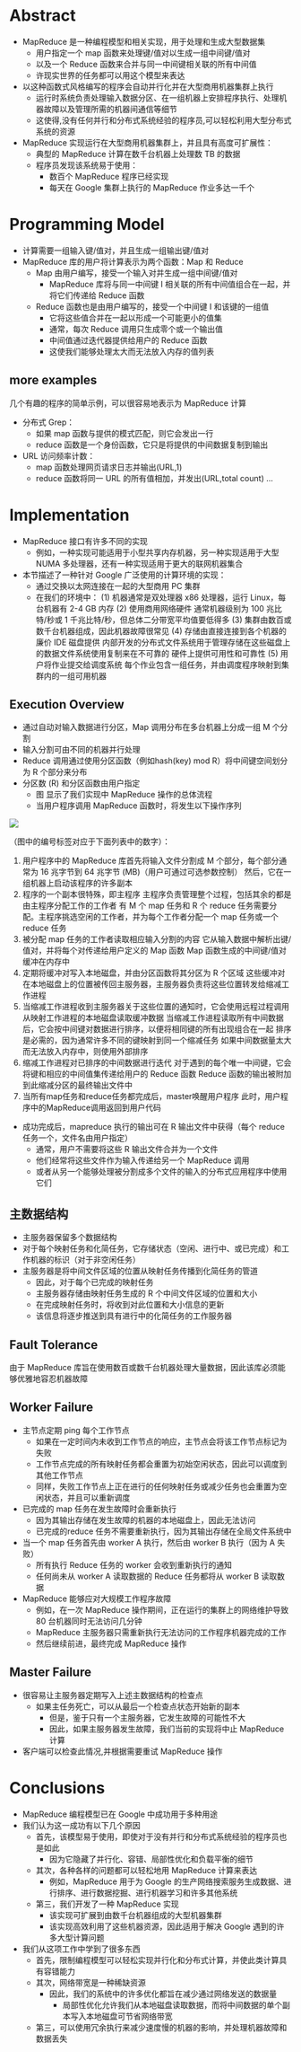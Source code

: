 # Abstract
+ MapReduce 是一种编程模型和相关实现，用于处理和生成大型数据集
  + 用户指定一个 map 函数来处理键/值对以生成一组中间键/值对
  + 以及一个 Reduce 函数来合并与同一中间键相关联的所有中间值
  + 许现实世界的任务都可以用这个模型来表达
+ 以这种函数式风格编写的程序会自动并行化并在大型商用机器集群上执行
  + 运行时系统负责处理输入数据分区、在一组机器上安排程序执行、处理机器故障以及管理所需的机器间通信等细节
  + 这使得,没有任何并行和分布式系统经验的程序员,可以轻松利用大型分布式系统的资源
+ MapReduce 实现运行在大型商用机器集群上，并且具有高度可扩展性：
  + 典型的 MapReduce 计算在数千台机器上处理数 TB 的数据
  + 程序员发现该系统易于使用：
    + 数百个 MapReduce 程序已经实现
    + 每天在 Google 集群上执行的 MapReduce 作业多达一千个
#   Programming Model
+ 计算需要一组输入键/值对，并且生成一组输出键/值对
+ MapReduce 库的用户将计算表示为两个函数：Map 和 Reduce
  + Map 由用户编写，接受一个输入对并生成一组中间键/值对
    + MapReduce 库将与同一中间键 I 相关联的所有中间值组合在一起，并将它们传递给 Reduce 函数
  + Reduce 函数也是由用户编写的，接受一个中间键 I 和该键的一组值
    + 它将这些值合并在一起以形成一个可能更小的值集
    + 通常，每次 Reduce 调用只生成零个或一个输出值
    + 中间值通过迭代器提供给用户的 Reduce 函数
    + 这使我们能够处理太大而无法放入内存的值列表
## more examples
几个有趣的程序的简单示例，可以很容易地表示为 MapReduce 计算 
+ 分布式 Grep：
  + 如果 map 函数与提供的模式匹配，则它会发出一行
  + reduce 函数是一个身份函数，它只是将提供的中间数据复制到输出
+ URL 访问频率计数：
  + map 函数处理网页请求日志并输出(URL,1)
  + reduce 函数将同一 URL 的所有值相加，并发出(URL,total count)
...

# Implementation
+ MapReduce 接口有许多不同的实现
  + 例如，一种实现可能适用于小型共享内存机器，另一种实现适用于大型 NUMA 多处理器，还有一种实现适用于更大的联网机器集合
+ 本节描述了一种针对 Google 广泛使用的计算环境的实现：
  + 通过交换以太网连接在一起的大型商用 PC 集群
  + 在我们的环境中：
        (1) 机器通常是双处理器 x86 处理器，运行 Linux，每台机器有 2-4 GB 内存
        (2) 使用商用网络硬件
            通常机器级别为 100 兆比特/秒或 1 千兆比特/秒，但总体二分带宽平均值要低得多
        (3) 集群由数百或数千台机器组成，因此机器故障很常见
        (4) 存储由直接连接到各个机器的廉价 IDE 磁盘提供
            内部开发的分布式文件系统用于管理存储在这些磁盘上的数据文件系统使用复制来在不可靠的
            硬件上提供可用性和可靠性
        (5) 用户将作业提交给调度系统
            每个作业包含一组任务，并由调度程序映射到集群内的一组可用机器
## Execution Overview
+ 通过自动对输入数据进行分区，Map 调用分布在多台机器上分成一组 M 个分割
+ 输入分割可由不同的机器并行处理
+ Reduce 调用通过使用分区函数（例如hash(key) mod R）将中间键空间划分为 R 个部分来分布
+ 分区数 (R) 和分区函数由用户指定
  + 图 显示了我们实现中 MapReduce 操作的总体流程
  + 当用户程序调用 MapReduce 函数时，将发生以下操作序列
<img src=".\picture\image.png">

（图中的编号标签对应于下面列表中的数字）：
1. 用户程序中的 MapReduce 库首先将输入文件分割成 M 个部分，每个部分通常为 16 兆字节到 64 兆字节 (MB)（用户可通过可选参数控制）
    然后，它在一组机器上启动该程序的许多副本 
2. 程序的一个副本很特殊，即主程序
    主程序负责管理整个过程，包括其余的都是由主程序分配工作的工作者
    有 M 个 map 任务和 R 个 reduce
    任务需要分配。主程序挑选空闲的工作者，并为每个工作者分配一个 map 任务或一个 reduce 任务 
3. 被分配 map 任务的工作者读取相应输入分割的内容
    它从输入数据中解析出键/值对，并将每个对传递给用户定义的 Map 函数
    Map 函数生成的中间键/值对缓冲在内存中 
4. 定期将缓冲对写入本地磁盘，并由分区函数将其分区为 R 个区域
    这些缓冲对在本地磁盘上的位置被传回主服务器，主服务器负责将这些位置转发给缩减工作进程 
5. 当缩减工作进程收到主服务器关于这些位置的通知时，它会使用远程过程调用从映射工作进程的本地磁盘读取缓冲数据
    当缩减工作进程读取所有中间数据后，它会按中间键对数据进行排序，以便将相同键的所有出现组合在一起
    排序是必需的，因为通常许多不同的键映射到同一个缩减任务
    如果中间数据量太大而无法放入内存中，则使用外部排序 
6. 缩减工作进程对已排序的中间数据进行迭代
    对于遇到的每个唯一中间键，它会将键和相应的中间值集传递给用户的 Reduce 函数
    Reduce 函数的输出被附加到此缩减分区的最终输出文件中
7. 当所有map任务和reduce任务都完成后，master唤醒用户程序
    此时，用户程序中的MapReduce调用返回到用户代码
+ 成功完成后，mapreduce 执行的输出可在 R 输出文件中获得（每个 reduce 任务一个，文件名由用户指定）
  + 通常，用户不需要将这些 R 输出文件合并为一个文件
  + 他们经常将这些文件作为输入传递给另一个 MapReduce 调用
  + 或者从另一个能够处理被分割成多个文件的输入的分布式应用程序中使用它们
## 主数据结构
+ 主服务器保留多个数据结构
+ 对于每个映射任务和化简任务，它存储状态（空闲、进行中、或已完成）和工作机器的标识（对于非空闲任务）
+ 主服务器是将中间文件区域的位置从映射任务传播到化简任务的管道
  + 因此，对于每个已完成的映射任务
  + 主服务器存储由映射任务生成的 R 个中间文件区域的位置和大小
  + 在完成映射任务时，将收到对此位置和大小信息的更新
  + 该信息将逐步推送到具有进行中的化简任务的工作服务器
## Fault Tolerance
由于 MapReduce 库旨在使用数百或数千台机器处理大量数据，因此该库必须能够优雅地容忍机器故障
## Worker Failure
+ 主节点定期 ping 每个工作节点
  + 如果在一定时间内未收到工作节点的响应，主节点会将该工作节点标记为失败
  + 工作节点完成的所有映射任务都会重置为初始空闲状态，因此可以调度到其他工作节点
  + 同样，失败工作节点上正在进行的任何映射任务或减少任务也会重置为空闲状态，并且可以重新调度
+ 已完成的 map 任务在发生故障时会重新执行
  + 因为其输出存储在发生故障的机器的本地磁盘上，因此无法访问
  + 已完成的reduce 任务不需要重新执行，因为其输出存储在全局文件系统中
+ 当一个 map 任务首先由 worker A 执行，然后由 worker B 执行（因为 A 失败）
  + 所有执行 Reduce 任务的 worker 会收到重新执行的通知
  + 任何尚未从 worker A 读取数据的 Reduce 任务都将从 worker B 读取数据
+ MapReduce 能够应对大规模工作程序故障
  + 例如，在一次 MapReduce 操作期间，正在运行的集群上的网络维护导致 80 台机器同时无法访问几分钟
  + MapReduce 主服务器只需重新​​执行无法访问的工作程序机器完成的工作
  + 然后继续前进，最终完成 MapReduce 操作
## Master Failure
+ 很容易让主服务器定期写入上述主数据结构的检查点
  + 如果主任务死亡，可以从最后一个检查点状态开始新的副本
    + 但是，鉴于只有一个主服务器，它发生故障的可能性不大
    + 因此，如果主服务器发生故障，我们当前的实现将中止 MapReduce 计算 
+ 客户端可以检查此情况,并根据需要重试 MapReduce 操作

# Conclusions
+ MapReduce 编程模型已在 Google 中成功用于多种用途
+ 我们认为这一成功有以下几个原因
  + 首先，该模型易于使用，即使对于没有并行和分布式系统经验的程序员也是如此
    + 因为它隐藏了并行化、容错、局部性优化和负载平衡的细节
  + 其次，各种各样的问题都可以轻松地用 MapReduce 计算来表达
    + 例如，MapReduce 用于为 Google 的生产网络搜索服务生成数据、进行排序、进行数据挖掘、进行机器学习和许多其他系统
  + 第三，我们开发了一种 MapReduce 实现
    + 该实现可扩展到由数千台机器组成的大型机器集群
    + 该实现高效利用了这些机器资源，因此适用于解决 Google 遇到的许多大型计算问题
+ 我们从这项工作中学到了很多东西
  + 首先，限制编程模型可以轻松实现并行化和分布式计算，并使此类计算具有容错能力
  + 其次，网络带宽是一种稀缺资源
    + 因此，我们的系统中的许多优化都旨在减少通过网络发送的数据量
      + 局部性优化允许我们从本地磁盘读取数据，而将中间数据的单个副本写入本地磁盘可节省网络带宽
  + 第三，可以使用冗余执行来减少速度慢的机器的影响，并处理机器故障和数据丢失
